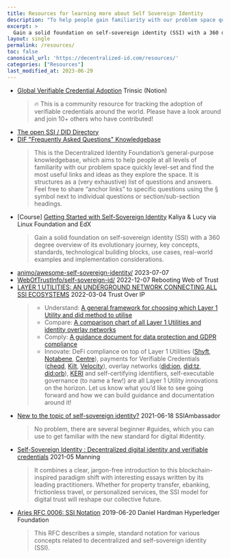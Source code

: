 ```yaml
---
title: Resources for learning more about Self Sovereign Identity
description: "To help people gain familiarity with our problem space quickly and find the most useful links and ideas"
excerpt: >
  Gain a solid foundation on self-sovereign identity (SSI) with a 360 degree overview of its evolutionary journey, key concepts, standards, technological building blocks, use cases, real-world examples and implementation considerations.
layout: single
permalink: /resources/
toc: false
canonical_url: 'https://decentralized-id.com/resources/'
categories: ["Resources"]
last_modified_at: 2023-06-29
---
```


* [Global Verifiable Credential Adoption](https://trinsic.notion.site/trinsic/Global-Verifiable-Credential-Adoption-78c7e4c5f2a34a228a55d03db54ab399) Trinsic (Notion)
  > 🔥 This is a community resource for tracking the adoption of verifiable credentials around the world. Please have a look around and join 10+ others who have contributed!
* [The open SSI / DID Directory](https://ssi-did-directory.gitbook.io/open-directory-for-all/)
* [DIF "Frequently Asked Questions" Knowledgebase](https://identity.foundation/faq/)
  > This is the Decentralized Identity Foundation’s general-purpose knowledgebase, which aims to help people at all levels of familiarity with our problem space quickly level-set and find the most useful links and ideas as they explore the space. It is structures as a (very exhaustive) list of questions and answers. Feel free to share “anchor links” to specific questions using the § symbol next to individual questions or section/sub-section headings.
* [Course] [Getting Started with Self-Sovereign Identity](https://www.edx.org/course/getting-started-with-self-sovereign-identity) Kaliya & Lucy via Linux Foundation and EdX
  > Gain a solid foundation on self-sovereign identity (SSI) with a 360 degree overview of its evolutionary journey, key concepts, standards, technological building blocks, use cases, real-world examples and implementation considerations.
* [animo/awesome-self-sovereign-identity/](https://github.com/animo/awesome-self-sovereign-identity) 2023-07-07
* [WebOfTrustInfo/self-sovereign-id/](https://github.com/WebOfTrustInfo/self-sovereign-identity) 2022-12-07 Rebooting Web of Trust
* [LAYER 1 UTILITIES: AN UNDERGROUND NETWORK CONNECTING ALL SSI ECOSYSTEMS](https://trustoverip.org/blog/2022/03/04/layer-1-utilities-an-underground-network-connecting-all-ssi-ecosystems/) 2022-03-04 Trust Over IP
  > - Understand: [A general framework for choosing which Layer 1 Utility and did method to utilise](https://docs.google.com/document/d/10NGAtlov49dbaDX96C0F4MdRrr20eHiE4RSZfJu0oXU/edit#heading=h.3e0mwiwnhg9n)
  > - Compare: [A comparison chart of all Layer 1 Utilities and identity overlay networks](https://docs.google.com/spreadsheets/d/18MpvpFPLjL2I7RSFI44heWrrvf3l9pAArzhznAPFVAQ/edit#gid=0)
  > - Comply: [A guidance document for data protection and GDPR compliance](https://docs.google.com/document/d/11KkdraiY9oASjU-H91MGxJ7-mNyhnCsfNSG4MFq8Qec/edit)
  > - Innovate: DeFi compliance on top of Layer 1 Utilities ([Shyft](https://www.shyft.network/), [Notabene](https://notabene.id/), [Centre](https://www.centre.io/)), payments for Verifiable Credentials ([cheqd](https://www.cheqd.io/), [Kilt](https://www.kilt.io/), [Velocity](https://www.velocitynetwork.foundation/self-sovereign-identity-ssi-and-the-velocity-network/)), overlay networks ([did:ion](https://identity.foundation/ion/), [did:tz](https://did-tezos-draft.spruceid.com/), [did:orb](https://securekey.com/securekeys-new-ledger-agnostic-solution-orb-helps-solve-decentralized-identifier-challenges/)), [KERI](https://keri.one/) and self-certifying identifiers, self-executable governance (to name a few!) are all Layer 1 Utility innovations on the horizon. Let us know what you’d like to see going forward and how we can build guidance and documentation around it!
* [New to the topic of self-sovereign identity?](https://threadreaderapp.com/thread/1405788127265005571.html) 2021-06-18 SSIAmbassador
  > No problem, there are several beginner #guides, which you can use to get familiar with the new standard for digital #identity.
* [Self-Sovereign Identity : Decentralized digital identity and verifiable credentials](https://www.manning.com/books/self-sovereign-identity#toc) 2021-05 Manning
  > It combines a clear, jargon-free introduction to this blockchain-inspired paradigm shift with interesting essays written by its leading practitioners. Whether for property transfer, ebanking, frictionless travel, or personalized services, the SSI model for digital trust will reshape our collective future.
* [Aries RFC 0006: SSI Notation](https://github.com/hyperledger/aries-rfcs/blob/main/concepts/0006-ssi-notation/README.md) 2019-06-20 Daniel Hardman Hyperledger Foundation
  > This RFC describes a simple, standard notation for various concepts related to decentralized and self-sovereign identity (SSI).
